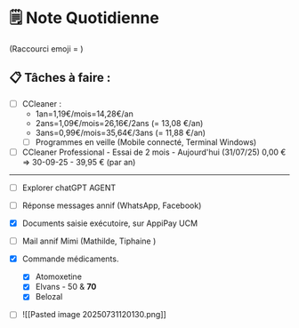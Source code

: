 # 🗒️ Note Quotidienne

(Raccourci emoji = )




## 📋 Tâches à faire :

- [ ] CCleaner :  
	- 1an=1,19€/mois=14,28€/an
	- 2ans=1,09€/mois=26,16€/2ans (= 13,08 €/an)
	- 3ans=0,99€/mois=35,64€/3ans (= 11,88 €/an) 
	- [ ] Programmes en veille (Mobile connecté, Terminal Windows)
- [ ] CCleaner Professional - Essai de 2 mois - Aujourd'hui (31/07/25) 0,00 € => 30-09-25 - 39,95 € (par an)
---

- [ ]  Explorer chatGPT AGENT
- [ ] Réponse messages annif (WhatsApp, Facebook)
- [x] Documents saisie exécutoire, sur AppiPay UCM
- [ ] Mail annif Mimi (Mathilde, Tiphaine )
- [x] Commande médicaments.
	- [x] Atomoxetine
	- [x] Elvans - 50 & **70**
	- [x] Belozal
- [ ] ![[Pasted image 20250731120130.png]]



